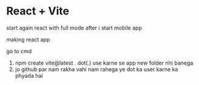 # React + Vite


 start again react with full mode after i start 
 mobile app


 making react app


  go to cmd 
   
   1. npm create vite@latest .
   dot(.) use karne se app new folder nhi banega
   2. jo github par nam rakha vahi nam rahega ye dot ka user karne ka phyada hai